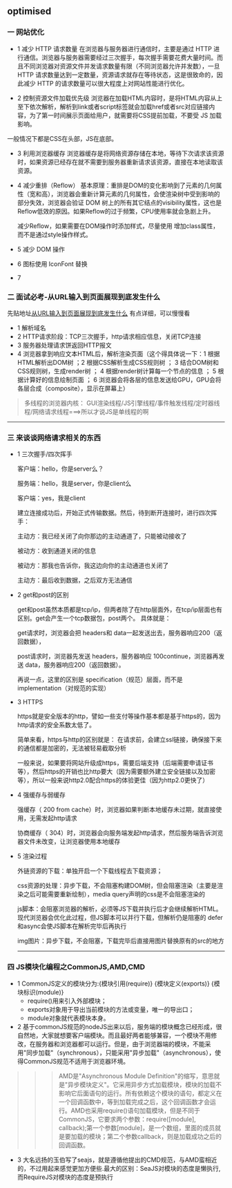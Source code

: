 ## optimised
### 一 网站优化
* 1 减少 HTTP 请求数量
在浏览器与服务器进行通信时，主要是通过 HTTP 进行通信。浏览器与服务器需要经过三次握手，每次握手需要花费大量时间。而且不同浏览器对资源文件并发请求数量有限（不同浏览器允许并发数），一旦 HTTP 请求数量达到一定数量，资源请求就存在等待状态，这是很致命的，因此减少 HTTP 的请求数量可以很大程度上对网站性能进行优化。

* 2 控制资源文件加载优先级
浏览器在加载HTML内容时，是将HTML内容从上至下依次解析，解析到link或者script标签就会加载href或者src对应链接内容，为了第一时间展示页面给用户，就需要将CSS提前加载，不要受 JS 加载影响。

一般情况下都是CSS在头部，JS在底部。

* 3 利用浏览器缓存
浏览器缓存是将网络资源存储在本地，等待下次请求该资源时，如果资源已经存在就不需要到服务器重新请求该资源，直接在本地读取该资源。

* 4 减少重排（Reflow）
    基本原理：重排是DOM的变化影响到了元素的几何属性（宽和高），浏览器会重新计算元素的几何属性，会使渲染树中受到影响的部分失效，浏览器会验证 DOM 树上的所有其它结点的visibility属性，这也是Reflow低效的原因。如果Reflow的过于频繁，CPU使用率就会急剧上升。

    减少Reflow，如果需要在DOM操作时添加样式，尽量使用 增加class属性，而不是通过style操作样式。

* 5 减少 DOM 操作

* 6 图标使用 IconFont 替换

* 7 

### 二 面试必考-从URL输入到页面展现到底发生什么
先贴地址[从URL输入到页面展现到底发生什么](https://mp.weixin.qq.com/s?__biz=MzAxODE2MjM1MA==&mid=2651555392&idx=1&sn=9042c990f82fe5d03f03e6af7536b4c3&chksm=80255181b752d897524a6f1ee332f245761c89a5e01d0cbf0499e3a74a21f3865f8cfff823cf&scene=21#wechat_redirect)
 有点详细，可以慢慢看
 
 * 1 解析域名
 * 2 HTTP请求阶段：TCP三次握手，http请求相应信息，关闭TCP连接
 * 3 服务器处理请求饼返回HTTP报文
 * 4 浏览器拿到响应文本HTML后，解析渲染页面（这个得具体说一下：1 根据HTML解析出DOM树 ；2 根据CSS解析生成CSS规则树 ； 3 结合DOM树和CSS规则树，生成render树 ； 4 根据render树计算每一个节点的信息 ； 5 根据计算好的信息绘制页面 ； 6 浏览器会将各层的信息发送给GPU，GPU会将各层合成（composite），显示在屏幕上）
 > 多线程的浏览器内核： GUI渲染线程/JS引擎线程/事件触发线程/定时器线程/网络请求线程===>所以才说JS是单线程的啊
 ***
 ### 三 来谈谈网络请求相关的东西
 * 1 三次握手/四次挥手
 
     客户端：hello，你是server么？

     服务端：hello，我是server，你是client么
 
     客户端：yes，我是client
         
     建立连接成功后，开始正式传输数据。然后，待到断开连接时，进行四次挥手：
        
     主动方：我已经关闭了向你那边的主动通道了，只能被动接收了
        
     被动方：收到通道关闭的信息
        
     被动方：那我也告诉你，我这边向你的主动通道也关闭了
        
     主动方：最后收到数据，之后双方无法通信
        
 * 2 get和post的区别
     
     get和post虽然本质都是tcp/ip，但两者除了在http层面外，在tcp/ip层面也有区别。get会产生一个tcp数据包，post两个。
     具体就是：
     
     get请求时，浏览器会把 headers和 data一起发送出去，服务器响应200（返回数据），
     
     post请求时，浏览器先发送 headers，服务器响应 100continue，浏览器再发送 data，服务器响应200（返回数据）。
     
     再说一点，这里的区别是 specification（规范）层面，而不是 implementation（对规范的实现）
  
  * 3 HTTPS
  
    https就是安全版本的http，譬如一些支付等操作基本都是基于https的，因为http请求的安全系数太低了。
  
    简单来看，https与http的区别就是： 在请求前，会建立ssl链接，确保接下来的通信都是加密的，无法被轻易截取分析
  
    一般来说，如果要将网站升级成https，需要后端支持（后端需要申请证书等），然后https的开销也比http要大（因为需要额外建立安全链接以及加密等），所以一般来说http2.0配合https的体验更佳（因为http2.0更快了）
  
  * 4 强缓存与弱缓存
  
    强缓存（ 200 from cache）时，浏览器如果判断本地缓存未过期，就直接使用，无需发起http请求
  
    协商缓存（ 304）时，浏览器会向服务端发起http请求，然后服务端告诉浏览器文件未改变，让浏览器使用本地缓存
  
  * 5 渲染过程
  
    外链资源的下载：单独开启一个下载线程去下载资源；
    
    css资源的处理：异步下载，不会阻塞构建DOM树，但会阻塞渲染（主要是渲染之后可能需要重新绘制），media query声明的css是不会阻塞渲染的
    
    js脚本：会阻塞浏览器的解析，必须等JS下载并执行后才会继续解析HTML。现代浏览器会优化此过程，但JS脚本可以并行下载，但解析仍是阻塞的 defer和async会使JS脚本在解析完毕后再执行
    
    img图片：异步下载，不会阻塞，下载完毕后直接用图片替换原有的src的地方
    ***
 ### 四 JS模块化编程之CommonJS,AMD,CMD
  
  * 1 CommonJS定义的模块分为:{模块引用(require)} {模块定义(exports)} {模块标识(module)} 
    *  require()用来引入外部模块；
    *  exports对象用于导出当前模块的方法或变量，唯一的导出口；
    *  module对象就代表模块本身。
  * 2 基于commonJS规范的nodeJS出来以后，服务端的模块概念已经形成，很自然地，大家就想要客户端模块。而且最好两者能够兼容，一个模块不用修改，在服务器和浏览器都可以运行。但是，由于浏览器端的模块，不能采用"同步加载"（synchronous），只能采用"异步加载"（asynchronous），使得CommonJS规范不适用于浏览器环境。    
 >>> AMD是"Asynchronous Module Definition"的缩写，意思就是"异步模块定义"。它采用异步方式加载模块，模块的加载不影响它后面语句的运行。所有依赖这个模块的语句，都定义在一个回调函数中，等到加载完成之后，这个回调函数才会运行。AMD也采用require()语句加载模块，但是不同于CommonJS，它要求两个参数：require([module], callback);第一个参数[module]，是一个数组，里面的成员就是要加载的模块；第二个参数callback，则是加载成功之后的回调函数。
 * 3 大名远扬的玉伯写了seajs，就是遵循他提出的CMD规范，与AMD蛮相近的，不过用起来感觉更加方便些.最大的区别：SeaJS对模块的态度是懒执行, 而RequireJS对模块的态度是预执行
                                                                                                                                   

  
 
 
 
 


